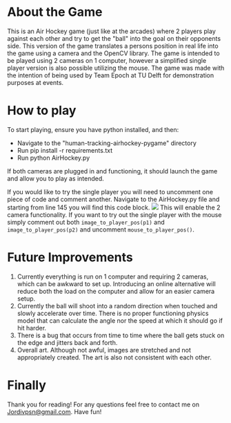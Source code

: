 # About the Game
This is an Air Hockey game (just like at the arcades) where 2 players play against each other and try to get the "ball" into the goal on their opponents side. This version of the game translates a persons position in real life into the game using a camera and the OpenCV library. The game is intended to be played using 2 cameras on 1 computer, however a simplified single player version is also possible utilizing the mouse. The game was made with the intention of being used by Team Epoch at TU Delft for demonstration purposes at events.

# How to play
To start playing, ensure you have python installed, and then:
- Navigate to the "human-tracking-airhockey-pygame" directory
- Run pip install -r requirements.txt
- Run python AirHockey.py

If both cameras are plugged in and functioning, it should launch the game and allow you to play as intended.

If you would like to try the single player you will need to uncomment one piece of code and comment another. Navigate to the AirHockey.py file and starting from line 145 you will find this code block.
![](https://i.imgur.com/2OnXISI.png)
This will enable the 2 camera functionality. If you want to try out the single player with the mouse simply comment out both `image_to_player_pos(p1)` and `image_to_player_pos(p2)` and uncomment `mouse_to_player_pos()`.

# Future Improvements
1. Currently everything is run on 1 computer and requiring 2 cameras, which can be awkward to set up. Introducing an online alternative will reduce both the load on the computer and allow for an easier camera setup.
2. Currently the ball will shoot into a random direction when touched and slowly accelerate over time. There is no proper functioning physics model that can calculate the angle nor the speed at which it should go if hit harder.
3. There is a bug that occurs from time to time where the ball gets stuck on the edge and jitters back and forth.
4. Overall art. Although not awful, images are stretched and not appropriately created. The art is also not consistent with each other.

# Finally
Thank you for reading! For any questions feel free to contact me on Jordivpsn@gmail.com. Have fun!

